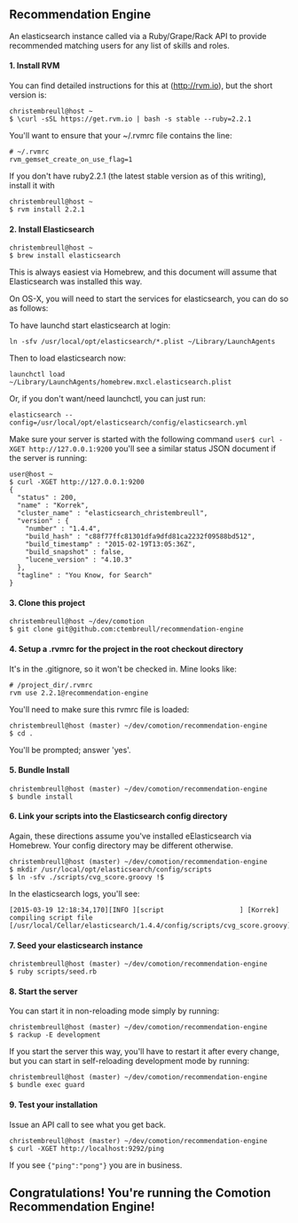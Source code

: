 ## Recommendation Engine

An elasticsearch instance called via a Ruby/Grape/Rack API to provide recommended matching users for any list of skills and roles.

#### 1. Install RVM
You can find detailed instructions for this at (http://rvm.io), but the short version is:

    christembreull@host ~
    $ \curl -sSL https://get.rvm.io | bash -s stable --ruby=2.2.1

You'll want to ensure that your ~/.rvmrc file contains the line:

    # ~/.rvmrc
    rvm_gemset_create_on_use_flag=1

If you don't have ruby2.2.1 (the latest stable version as of this writing), install it with

    christembreull@host ~
    $ rvm install 2.2.1

#### 2. Install Elasticsearch

    christembreull@host ~
    $ brew install elasticsearch

This is always easiest via Homebrew, and this document will assume that Elasticsearch was installed this way. 

On OS-X, you will need to start the services for elasticsearch, you can do so as follows:

To have launchd start elasticsearch at login:
    
    ln -sfv /usr/local/opt/elasticsearch/*.plist ~/Library/LaunchAgents

Then to load elasticsearch now:

    launchctl load ~/Library/LaunchAgents/homebrew.mxcl.elasticsearch.plist

Or, if you don't want/need launchctl, you can just run:

    elasticsearch --config=/usr/local/opt/elasticsearch/config/elasticsearch.yml
    
Make sure your server is started with the following command `user$ curl -XGET http://127.0.0.1:9200` you'll see a similar status JSON document if the server is running:

    user@host ~
    $ curl -XGET http://127.0.0.1:9200
    {
      "status" : 200,
      "name" : "Korrek",
      "cluster_name" : "elasticsearch_christembreull",
      "version" : {
        "number" : "1.4.4",
        "build_hash" : "c88f77ffc81301dfa9dfd81ca2232f09588bd512",
        "build_timestamp" : "2015-02-19T13:05:36Z",
        "build_snapshot" : false,
        "lucene_version" : "4.10.3"
      },
      "tagline" : "You Know, for Search"
    }

#### 3. Clone this project

    christembreull@host ~/dev/comotion
    $ git clone git@github.com:ctembreull/recommendation-engine

#### 4. Setup a .rvmrc for the project in the root checkout directory
It's in the .gitignore, so it won't be checked in. Mine looks like:

    # /project_dir/.rvmrc
    rvm use 2.2.1@recommendation-engine

You'll need to make sure this rvmrc file is loaded:

    christembreull@host (master) ~/dev/comotion/recommendation-engine
    $ cd .

You'll be prompted; answer 'yes'.

#### 5. Bundle Install

    christembreull@host (master) ~/dev/comotion/recommendation-engine
    $ bundle install

#### 6. Link your scripts into the Elasticsearch config directory
Again, these directions assume you've installed eElasticsearch via Homebrew. Your config directory may be different otherwise.

    christembreull@host (master) ~/dev/comotion/recommendation-engine
    $ mkdir /usr/local/opt/elasticsearch/config/scripts
    $ ln -sfv ./scripts/cvg_score.groovy !$

In the elasticsearch logs, you'll see:

    [2015-03-19 12:18:34,170][INFO ][script                   ] [Korrek] compiling script file [/usr/local/Cellar/elasticsearch/1.4.4/config/scripts/cvg_score.groovy]

#### 7. Seed your elasticsearch instance

    christembreull@host (master) ~/dev/comotion/recommendation-engine
    $ ruby scripts/seed.rb

#### 8. Start the server
You can start it in non-reloading mode simply by running:

    christembreull@host (master) ~/dev/comotion/recommendation-engine
    $ rackup -E development

If you start the server this way, you'll have to restart it after every change, but you can start in self-reloading development mode by running:

    christembreull@host (master) ~/dev/comotion/recommendation-engine
    $ bundle exec guard

#### 9. Test your installation
Issue an API call to see what you get back.

    christembreull@host (master) ~/dev/comotion/recommendation-engine
    $ curl -XGET http://localhost:9292/ping

If you see `{"ping":"pong"}` you are in business.

## Congratulations! You're running the Comotion Recommendation Engine!
